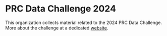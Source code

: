 # PRC Data Challenge 2024

This organization collects material related to the 2024 PRC Data Challenge.
More about the challenge at a dedicated [website](https://ansperformance.eu/study/data-challenge/).
